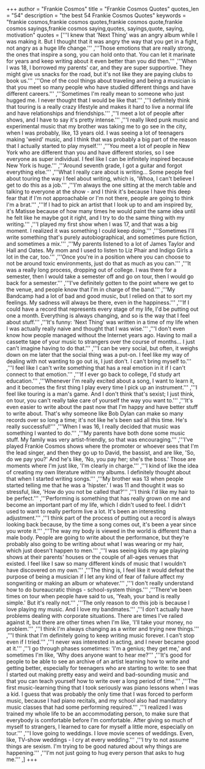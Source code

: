 +++
author = "Frankie Cosmos"
title = "Frankie Cosmos Quotes"
quotes_len = "54"
description = "the best 54 Frankie Cosmos Quotes"
keywords = "frankie cosmos,frankie cosmos quotes,frankie cosmos quote,frankie cosmos sayings,frankie cosmos saying,quotes, sayings,quote, saying, motivation"
quotes = ['''I knew that 'Next Thing' was an angry album while I was making it. But I thought that it was angry the way that you get in a fight, not angry as a huge life change.''' ,'''Those emotions that are really strong, the ones that inspire a song, you can hold onto that. You can let it marinate for years and keep writing about it even better than you did then.''' ,'''When I was 18, I borrowed my parents' car, and they are super supportive. They might give us snacks for the road, but it's not like they are paying clubs to book us.''' ,'''One of the cool things about traveling and being a musician is that you meet so many people who have studied different things and have different careers.''' ,'''Sometimes I'm really mean to someone who just hugged me. I never thought that I would be like that.''' ,'''I definitely think that touring is a really crazy lifestyle and makes it hard to live a normal life and have relationships and friendships.''' ,'''I meet a lot of people after shows, and I have to say it's pretty intense.''' ,'''I really liked punk music and experimental music that my brother was taking me to go see in the city, when I was probably, like, 13 years old. I was seeing a lot of teenagers making 'weird' music, and I think that was probably a big part of the reason that I actually started to play myself.''' ,'''You meet a lot of people in New York who are different than you and have different stories, so I see everyone as super individual. I feel like I can be infinitely inspired because New York is huge.''' ,'''Around seventh grade, I got a guitar and forgot everything else.''' ,'''What I really care about is writing... Some people feel about touring the way I feel about writing, which is, 'Whoa, I can't believe I get to do this as a job.''' ,'''I'm always the one sitting at the merch table and talking to everyone at the show - and I think it's because I have this deep fear that if I'm not approachable or I'm not there, people are going to think I'm a brat.''' ,'''If I had to pick an artist that I look up to and am inspired by, it's Matisse because of how many times he would paint the same idea until he felt like he maybe got it right, and I try to do the same thing with my writing.''' ,'''I played my first show when I was 17, and that was a big moment. I realized it was something I could keep doing.''' ,'''Sometimes I'll write something that's purely autobiographical, and sometimes pure fiction, and sometimes a mix.''' ,'''My parents listened to a lot of James Taylor and Hall and Oates. My mom and I used to listen to Liz Phair and Indigo Girls a lot in the car, too.''' ,'''Once you're in a position where you can choose to not be around toxic environments, just do that as much as you can.''' ,'''It was a really long process, dropping out of college. I was there for a semester, then I would take a semester off and go on tour, then I would go back for a semester.''' ,'''I've definitely gotten to the point where we get to the venue, and people know that I'm in charge of the band.''' ,'''My Bandcamp had a lot of bad and good music, but I relied on that to sort my feelings. My sadness will always be there, even in the happiness.''' ,'''If I could have a record that represents every stage of my life, I'd be putting out one a month. Everything is always changing, and so is the way that I feel about stuff.''' ,'''It's funny: 'Next Thing' was written in a time of my life when I was actually really naive and thought that I was wise.''' ,'''I don't even know how people managed without the Internet years ago. Having to mail a cassette tape of your music to strangers over the course of months... I just can't imagine having to do that.''' ,'''I can be very social, but often, it weighs down on me later that the social thing was a put-on. I feel like my way of dealing with not wanting to go out is, I just don't. I can't bring myself to.''' ,'''I feel like I can't write something that has a real emotion in it if I can't connect to that emotion.''' ,'''If I ever go back to college, I'd study art education.''' ,'''Whenever I'm really excited about a song, I want to learn it, and it becomes the first thing I play every time I pick up an instrument.''' ,'''I feel like touring is a man's game. And I don't think that's sexist; I just think, on tour, you can't really take care of yourself the way you want to.''' ,'''It's even easier to write about the past now that I'm happy and have better stuff to write about. That's why someone like Bob Dylan can make so many records over so long a time; it's not like he's been sad all this time. He's really successful!''' ,'''When I was 16, I really decided that music was something I wanted to do.''' ,'''My parents have both done some music stuff. My family was very artist-friendly, so that was encouraging.''' ,'''I've played Frankie Cosmos shows where the promoter or whoever sees that I'm the lead singer, and then they go up to David, the bassist, and are like, 'So, do we pay you?' And he's like, 'No, you pay her; she's the boss.' Those are moments where I'm just like, 'I'm clearly in charge.''' ,'''I kind of like the idea of creating my own literature within my albums. I definitely thought about that when I started writing songs.''' ,'''My brother was 13 when people started telling me that he was a 'hipster.' I was 11 and thought it was so stressful, like, 'How do you not be called that?''' ,'''I think I'd like my hair to be perfect.''' ,'''Performing is something that has really grown on me and become an important part of my life, which I didn't used to feel. I didn't used to want to really perform live a lot. It's been an interesting adjustment.''' ,'''I think part of the process of putting out a record is always looking back because, by the time a song comes out, it's been a year since you wrote it.''' ,'''The way my body is viewed in the world is different than a male body. People are going to write about the performance, but they're probably also going to be writing about what I was wearing or my hair, which just doesn't happen to men.''' ,'''I was seeing kids my age playing shows at their parents' houses or the couple of all-ages venues that existed. I feel like I saw so many different kinds of music that I wouldn't have discovered on my own.''' ,'''The thing is, I feel like it would defeat the purpose of being a musician if I let any kind of fear of failure affect my songwriting or making an album or whatever.''' ,'''I don't really understand how to do bureaucratic things - school-system things.''' ,'''There've been times on tour when people have said to us, 'Yeah, your band is really simple.' But it's really not.''' ,'''The only reason to do this job is because I love playing my music. And I love my bandmates.''' ,'''I don't actually have problems dealing with corporate situations. There are times I've railed against it, but there are other times when I'm like, 'I'll take your money, no problem.''' ,'''I think I'm always changing as a writer and trying new things.''' ,'''I think that I'm definitely going to keep writing music forever. I can't stop even if I tried.''' ,'''I never was interested in acting, and I never became good at it.''' ,'''I go through phases sometimes: 'I'm a genius; they get me,' and sometimes I'm like, 'Why does anyone want to hear me?''' ,'''It's good for people to be able to see an archive of an artist learning how to write and getting better, especially for teenagers who are starting to write: to see that I started out making pretty easy and weird and bad-sounding music and that you can teach yourself how to write over a long period of time.''' ,'''The first music-learning thing that I took seriously was piano lessons when I was a kid. I guess that was probably the only time that I was forced to perform music, because I had piano recitals, and my school also had mandatory music classes that had some performing required.''' ,'''I realized I was trained my whole life to be an accommodating person, to make sure that everybody is comfortable before I'm comfortable. After giving so much of myself to strangers, I learned to care for myself a little more, especially on tour.''' ,'''I love going to weddings. I love movie scenes of weddings. Even, like, TV-show weddings - I cry at every wedding.''' ,'''I try to not assume things are sexism. I'm trying to be good natured about why things are happening.''' ,'''I'm not just going to hug every person that asks to hug me.''' ,]
+++